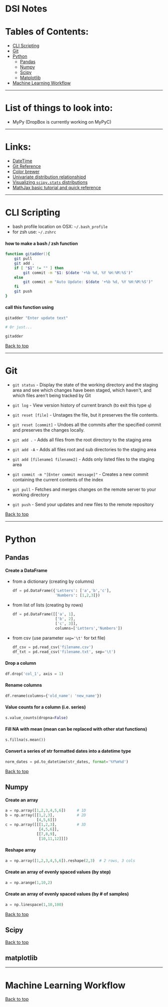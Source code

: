 # <a name="top">DSI Notes</a>

# Tables of Contents:
* [CLI Scripting](#cli)
* [Git](#git)
* [Python](#python)
    * [Pandas](#pandas)
    * [Numpy](#numpy)
    * [Scipy](#scipy)
    * [Matplotlib](#matplot)
* [Machine Learning Workflow](#mlw)

______________________________________________

# List of things to look into:

* MyPy (DropBox is currently working on MyPyC)

______________________________________________

# Links:

* [DateTime](https://www.analyticsvidhya.com/blog/2020/05/datetime-variables-python-pandas/)
* [Git Reference](https://git-scm.com/docs)
* [Color brewer](https://colorbrewer2.org/#type=sequential&scheme=BuGn&n=3)
* [Univariate distribution relationshipd](http://www.math.wm.edu/~leemis/chart/UDR/UDR.html)
* [Visualizing `scipy.stats` distributions](https://stackoverflow.com/questions/37559470/what-do-all-the-distributions-available-in-scipy-stats-look-like)
* [MathJax basic tutorial and quick reference](https://math.meta.stackexchange.com/questions/5020/mathjax-basic-tutorial-and-quick-reference)

______________________________________________

# <a name="cli">CLI Scripting</a>
* bash profile location on OSX: `~/.bash_profile`
* for zsh use: `~/.zshrc`

#### how to make a bash / zsh function

```zsh
function gitadder(){
    git pull
    git add .
    if [ "$1" != "" ] then
        git commit -m "$1: $(date '+%b %d, %Y %H:%M:%S')"
    else
        git commit -m "Auto Update: $(date '+%b %d, %Y %H:%M:%S')"
    fi
    git push
}
```

#### call this function using

```zsh
gitadder "Enter update text"

# Or just...

gitadder
```

[Back to top](#top)
______________________________________________

# <a name="git">Git</a>

* `git status` - Display the state of the working directory and the staging area and see which changes have been staged, which haven't, and which files aren't being tracked by Git

* `git log` - View version history of current branch (to exit this type `q`)

* `git reset [file]` - Unstages the file, but it preserves the file contents.

* `git reset [commit]` - Undoes all the commits after the specified commit and preserves the changes locally.

* `git add .` - Adds all files from the root directory to the staging area

* `git add -A` - Adds all files root and sub directories to the staging area

* `git add [filename1 filename2]` - Adds only listed files to the staging area

* `git commit -m "[Enter commit message]"` - Creates a new commit containing the current contents of the index

* `git pull` - Fetches and merges changes on the remote server to your working directory

* `git push` - Send your updates and new files to the remote repository

[Back to top](#top)
______________________________________________

# <a name="python">Python</a>

## <a name="pandas">Pandas</a>
#### Create a DataFrame
* from a dictionary (creating by columns)

    ```python
    df = pd.DataFrame({'Letters': ['a','b','c'],
                       'Numbers': [1,2,3]})
    ```

* from list of lists (creating by rows)

    ```python
    df = pd.DataFrame([['a', 1],
                       ['b', 2],
                       ['c', 3]],
                       columns=['Letters','Numbers'])
    ```

* from csv (use parameter `sep='\t'` for txt file)

    ```python
    df_csv = pd.read_csv('filename.csv')
    df_txt = pd.read_csv('filename.txt', sep='\t')
    ```

#### Drop a column

```python
df.drop('col_1', axis = 1)
```

#### Rename columns

```python
df.rename(columns={'old_name': 'new_name'})
```

#### Value counts for a column (i.e. series)

```python
s.value_counts(dropna=False)
```

#### Fill NA with mean (mean can be replaced with other stat functions)

```python
s.fillna(s.mean())
```

#### Convert a series of str formatted dates into a datetime type

```python
norm_dates = pd.to_datetime(str_dates, format='%Y%m%d')
```

[Back to top](#top)

## <a name="numpy">Numpy</a>

#### Create an array

```python
a = np.array([1,2,3,4,5,6])     # 1D
b = np.array([[1,2,3],          # 2D
              [4,5,6]])
c = np.array([[[1,2,3],         # 3D
               [4,5,6]],
              [[7,8,9],
               [10,11,12]]])
```

#### Reshape array

```python
a = np.array([1,2,3,4,5,6]).reshape(2,3)  # 2 rows, 3 cols
```

#### Create an array of evenly spaced values (by step)

```python
a = np.arange(1,10,2)
```

#### Create an array of evenly spaced values (by # of samples)

```python
a = np.linespace(1,10,100)
```

[Back to top](#top)

## <a name="scipy">Scipy</a>


[Back to top](#top)

## <a name="matplot">matplotlib</a>

______________________________________________

# <a name="mlw">Machine Learning Workflow</a>



[Back to top](#top)